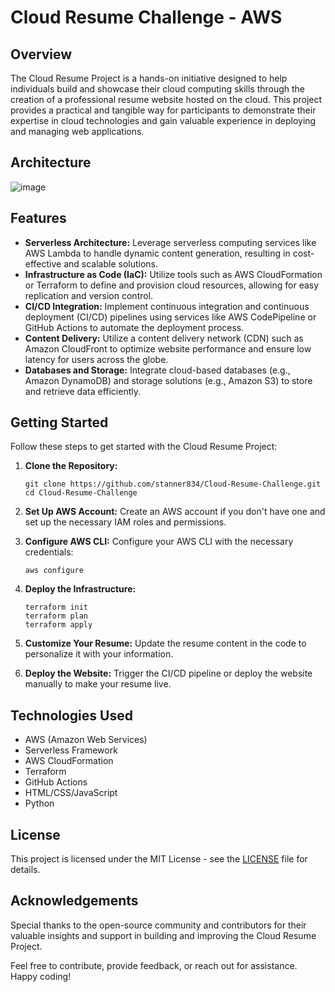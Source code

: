# Cloud Resume Challenge - AWS

## Overview

The Cloud Resume Project is a hands-on initiative designed to help individuals build and showcase their cloud computing skills through the creation of a professional resume website hosted on the cloud. This project provides a practical and tangible way for participants to demonstrate their expertise in cloud technologies and gain valuable experience in deploying and managing web applications.

## Architecture

![image](https://github.com/stanner834/Cloud-Resume-Challenge/assets/147266927/9718b92f-f96b-45ab-b9c1-caad959d4e89)

## Features

* **Serverless Architecture:** Leverage serverless computing services like AWS Lambda to handle dynamic content generation, resulting in cost-effective and scalable solutions.
* **Infrastructure as Code (IaC):** Utilize tools such as AWS CloudFormation or Terraform to define and provision cloud resources, allowing for easy replication and version control.
* **CI/CD Integration:** Implement continuous integration and continuous deployment (CI/CD) pipelines using services like AWS CodePipeline or GitHub Actions to automate the deployment process.
* **Content Delivery:** Utilize a content delivery network (CDN) such as Amazon CloudFront to optimize website performance and ensure low latency for users across the globe.
* **Databases and Storage:** Integrate cloud-based databases (e.g., Amazon DynamoDB) and storage solutions (e.g., Amazon S3) to store and retrieve data efficiently.

## Getting Started

Follow these steps to get started with the Cloud Resume Project:

1.  **Clone the Repository:**

    ```
    git clone https://github.com/stanner834/Cloud-Resume-Challenge.git
    cd Cloud-Resume-Challenge
    ```
2. **Set Up AWS Account:** Create an AWS account if you don't have one and set up the necessary IAM roles and permissions.
3.  **Configure AWS CLI:** Configure your AWS CLI with the necessary credentials:

    ```
    aws configure
    ```
4.  **Deploy the Infrastructure:**

    ```
    terraform init
    terraform plan
    terraform apply
    ```
5. **Customize Your Resume:** Update the resume content in the code to personalize it with your information.
6. **Deploy the Website:** Trigger the CI/CD pipeline or deploy the website manually to make your resume live.

## Technologies Used

* AWS (Amazon Web Services)
* Serverless Framework
* AWS CloudFormation
* Terraform
* GitHub Actions
* HTML/CSS/JavaScript
* Python

## License

This project is licensed under the MIT License - see the [LICENSE](../Cloud-Resume-Challenge/LICENSE/) file for details.

## Acknowledgements

Special thanks to the open-source community and contributors for their valuable insights and support in building and improving the Cloud Resume Project.

Feel free to contribute, provide feedback, or reach out for assistance. Happy coding!
